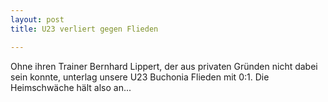 ```yaml
---
layout: post
title: U23 verliert gegen Flieden

---
```


Ohne ihren Trainer Bernhard Lippert, der aus privaten Gründen nicht dabei sein konnte, unterlag unsere U23 Buchonia Flieden mit 0:1. Die Heimschwäche hält also an...


